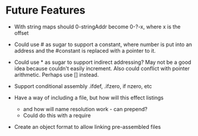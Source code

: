 # Future Features

* With string maps should 0-stringAddr become 0-?-x, where x is the offset

* Could use # as sugar to support a constant, where number is put into an address and the #constant is replaced with a pointer to it.

* Could use * as sugar to support indirect addressing? May not be a good idea because couldn't easily increment.  Also could conflict with pointer arithmetic. Perhaps use [] instead.

* Support conditional assembly .ifdef, .ifzero, if nzero, etc

* Have a way of including a file, but how will this effect listings
  - and how will name resolution work - can prepend?
  - Could do this with a require

* Create an object format to allow linking pre-assembled files
